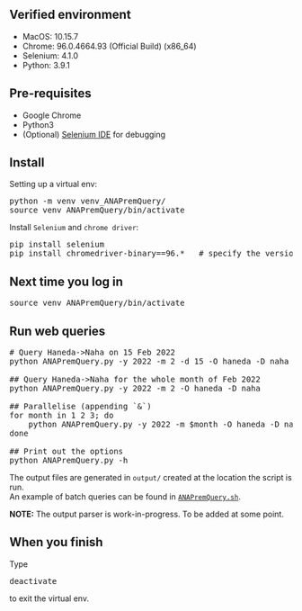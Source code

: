 ## Verified environment
- MacOS: 10.15.7
- Chrome: 96.0.4664.93 (Official Build) (x86_64)
- Selenium: 4.1.0
- Python: 3.9.1

## Pre-requisites
- Google Chrome
- Python3
- (Optional) [Selenium IDE](https://chrome.google.com/webstore/detail/selenium-ide/mooikfkahbdckldjjndioackbalphokd) for debugging

## Install
Setting up a virtual env:
<pre>
python -m venv venv_ANAPremQuery/
source venv_ANAPremQuery/bin/activate
</pre>
Install `Selenium` and `chrome driver`:
<pre>
pip install selenium
pip install chromedriver-binary==96.*   # specify the version of your chome browser  
</pre>

## Next time you log in
<pre>
source venv_ANAPremQuery/bin/activate
</pre>

## Run web queries
<pre>
# Query Haneda->Naha on 15 Feb 2022
python ANAPremQuery.py -y 2022 -m 2 -d 15 -O haneda -D naha

## Query Haneda->Naha for the whole month of Feb 2022
python ANAPremQuery.py -y 2022 -m 2 -O haneda -D naha

## Parallelise (appending `&`)
for month in 1 2 3; do
    python ANAPremQuery.py -y 2022 -m $month -O haneda -D naha & 
done

## Print out the options
python ANAPremQuery.py -h
</pre>
The output files are generated in `output/` created at the location the script is run.  
An example of batch queries can be found in [`ANAPremQuery.sh`](https://github.com/HiggsIsBoson/ANAPremScraper/blob/master/ANAPremQuery.sh).  

**NOTE:** The output parser is work-in-progress. To be added at some point.  

## When you finish
Type
<pre>
deactivate
</pre>
to exit the virtual env.
